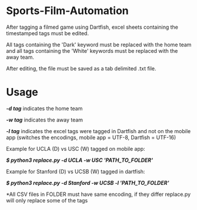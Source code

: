# Sports-Film-Automation

After tagging a filmed game using Dartfish, excel sheets containing the timestamped tags must be edited.

All tags containing the 'Dark' keyword must be replaced with the home team and all tags containing the
'White' keywords must be replaced with the away team.

After editing, the file must be saved as a tab delimited .txt file.

# Usage

***-d tag*** indicates the home team

***-w tag*** indicates the away team

***-l tag*** indicates the excel tags were tagged in Dartfish and not on the mobile app
             (switches the encodings, mobile app = UTF-8, Dartfish = UTF-16)


Example for UCLA (D) vs USC (W) tagged on mobile app:

***$ python3 replace.py -d UCLA -w USC 'PATH_TO_FOLDER'***

Example for Stanford (D) vs UCSB (W) tagged in dartfish:

***$ python3 replace.py -d Stanford -w UCSB -l 'PATH_TO_FOLDER'***
  
   *All CSV files in FOLDER must have same encoding, if they differ replace.py will only replace some of the tags
